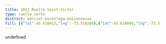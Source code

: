 ```yaml
---
title: 2011 Ruelle Saint-Victor
type: ruelle_verte
district: mercier-hochelaga-maisonneuve
fill: [{"lat":45.610413,"lng":-73.510289},{"lat":45.610049,"lng":-73.510413},{"lat":45.610262,"lng":-73.510338},{"lat":45.610157,"lng":-73.509812}]
---
```


undefined
